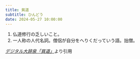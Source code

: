 ```yaml
---
title: 貧道
subtitle: ひんどう
date: 2024-05-27 10:00:00
---
```


1. 仏道修行の乏しいこと。
2. 一人称の人代名詞。僧侶が自分をへりくだっていう語。拙僧。

<cite>[デジタル大辞泉「貧道」](https://dictionary.goo.ne.jp/word/%E8%B2%A7%E9%81%93/)</cite>より引用